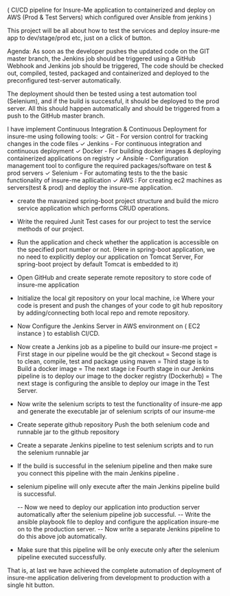 
( CI/CD pipeline for Insure-Me application to containerized and deploy on AWS (Prod & Test Servers) which configured over Ansible from jenkins )

This project will be all about how to test the services and deploy insure-me app to dev/stage/prod etc, just on a click of button.

Agenda:
As soon as the developer pushes the updated code on the GIT master branch, the Jenkins job should be triggered using a GitHub Webhook and Jenkins job should be triggered, The code should be checked out, compiled, tested, packaged and containerized and deployed to the preconfigured test-server automatically.

The deployment should then be tested using a test automation tool (Selenium), and if the build is successful, it should be deployed to the prod server. All this should happen automatically and should be triggered from a push to the GitHub master branch.


I have implement Continuous Integration & Continuous Deployment for insure-me using following tools:
✓ Git - For version control for tracking changes in the code files
✓ Jenkins - For continuous integration and continuous deployment
✓ Docker - For building docker images & deploying containerized applications on registry
✓ Ansible - Configuration management tool to configure the required packages/software on test & prod servers
✓ Selenium - For automating tests to the the basic functionality of insure-me apllication
✓ AWS : For creating ec2 machines as servers(test & prod) and deploy the insure-me application.

- create the mavanized spring-boot project structure and build the micro service application which performs CRUD operations.
- Write the required Junit Test cases for our project to test the service methods of our project.
- Run the application and check whether the application is accessible on the specified port number or not. (Here in spring-boot application, we no need to explicitly deploy   our application on Tomcat Server, For spring-boot project by default Tomcat is embedded to it)
- Open GitHub and create seperate remote repository to store code of insure-me application
- Initialize the local git repository on your local machine, i:e Where your code is present and push the changes of your code to git hub repository by adding/connecting both local repo and remote repository.
- Now Configure the Jenkins Server in AWS environment on ( EC2 instance ) to establish CI/CD.
- Now create a Jenkins job as a pipeline to build our insure-me project
  = First stage in our pipeline would be the git checkout
  = Second stage is to clean, compile, test and package using maven
  = Third stage is to Build a docker image
  = The next stage i:e Fourth stage in our Jenkins pipeline is to deploy our image to the docker registry (Dockerhub)
  = The next stage is configuring the ansible to deploy our image in the Test Server.
  
- Now write the selenium scripts to test the functionality of insure-me app and generate the executable jar of selenium scripts of our insume-me
- Create seperate github repository Push the both selenium code and runnable jar to the github repository
- Create a separate Jenkins pipeline to test selenium scripts and to run the selenium runnable jar
- If the build is successful in the selenium pipeline and then make sure you connect this pipeline with the main Jenkins pipeline .
- selenium pipeline will only execute after the main Jenkins pipeline build is successful.
   

  -- Now we need to deploy our application into production server automatically after the selenium pipeline job successful.
  -- Write the ansible playbook file to deploy and configure the application insure-me on to the production server.
  -- Now write a separate Jenkins pipeline to do this above job automatically.
- Make sure that this pipeline will be only execute only after the selenium pipeline 
executed successfully.

That is, at last we have achieved the complete automation of deployment of 
insure-me application delivering from development to production with a single 
hit button. 





